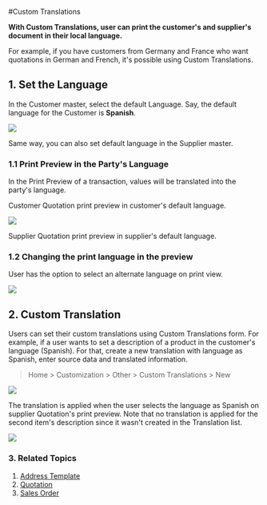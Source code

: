 <!-- add-breadcrumbs -->
#Custom Translations

**With Custom Translations, user can print the customer's and supplier's document in their local language.**

For example, if you have customers from Germany and France who want quotations in German and French, it's possible using Custom Translations.

## 1. Set the Language

In the Customer master, select the default Language. Say, the default language for the Customer is **Spanish**.

<img src="{{docs_base_url}}/v12/assets/img/setup/multilingual_print_format/set_customer_default_lang.png" class="screenshot">

Same way, you can also set default language in the Supplier master.

### 1.1 Print Preview in the Party's Language

In the Print Preview of a transaction, values will be translated into the party's language.

Customer Quotation print preview in customer's default language.

<img src="{{docs_base_url}}/v12/assets/img/setup/multilingual_print_format/customer_quotation.png" class="screenshot">

Supplier Quotation print preview in supplier's default language.

### 1.2 Changing the print language in the preview

User has the option to select an alternate language on print view.

<img src="{{docs_base_url}}/v12/assets/img/setup/multilingual_print_format/alternate_language.png" class="screenshot">

## 2. Custom Translation

Users can set their custom translations using Custom Translations form. For example, if a user wants to set a description of a product in the customer's language (Spanish). For that, create a new translation with language as Spanish, enter source data and translated information.

> Home > Customization > Other > Custom Translations > New

<img src="{{docs_base_url}}/v12/assets/img/setup/multilingual_print_format/translation.png" class="screenshot">

The translation is applied when the user selects the language as Spanish on supplier Quotation's print preview. Note that no translation is applied for the second item's description since it wasn't created in the Translation list.

<img src="{{docs_base_url}}/v12/assets/img/setup/multilingual_print_format/custom_translation.png" class="screenshot">

### 3. Related Topics
1. [Address Template](/docs/v12/user/manual/en/setting-up/print/address-template)
1. [Quotation](/docs/v12/user/manual/en/selling/quotation)
1. [Sales Order](/docs/v12/user/manual/en/selling/sales-order)

